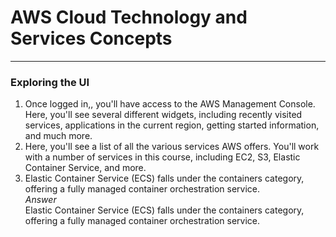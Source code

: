 # AWS Cloud Technology and Services Concepts
---
### Exploring the UI
1. Once logged in,, you'll have access to the AWS Management Console. Here, you'll see several different widgets, including recently visited services, applications in the current region, getting started information, and much more.
2. Here, you'll see a list of all the various services AWS offers. You'll work with a number of services in this course, including EC2, S3, Elastic Container Service, and more.
3. Elastic Container Service (ECS) falls under the containers category, offering a fully managed container orchestration service.     
*Answer*    
Elastic Container Service (ECS) falls under the containers category, offering a fully managed container orchestration service.
